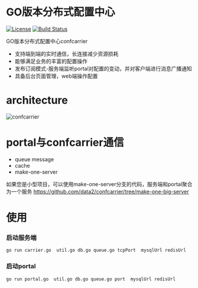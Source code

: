 # GO版本分布式配置中心

[![License](http://img.shields.io/:license-apache-brightgreen.svg)](http://www.apache.org/licenses/LICENSE-2.0.html)
[![Build Status](https://travis-ci.org/data2/confcarrier.svg?branch=master)](https://travis-ci.org/data2/confcarrier)

GO版本分布式配置中心confcarrier
+ 支持端到端的实时通信，长连接减少资源损耗
+ 能够满足业务的丰富的配置操作
+ 发布订阅模式-服务端监听portal对配置的变动，并对客户端进行消息广播通知
+ 具备后台页面管理，web端操作配置

# architecture

![confcarrier](https://user-images.githubusercontent.com/13504729/131481175-3f4f0776-79a9-4c2c-aef7-73c533c21004.png)

# portal与confcarrier通信

+ queue message
+ cache
+ make-one-server

如果您是小型项目，可以使用make-one-server分支的代码，服务端和portal聚合为一个服务 https://github.com/data2/confcarrier/tree/make-one-big-server

# 使用
### 启动服务端
```
go run carrier.go  util.go db.go queue.go tcpPort  mysqlUrl redisUrl
```
### 启动portal
 ```
 go run portal.go  util.go db.go queue.go port  mysqlUrl redisUrl
 ```
